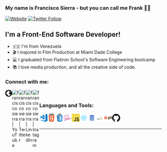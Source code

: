 
### My name is Francisco Sierra - but you can call me Frank ✌🏽

[![Website](https://img.shields.io/website?label=franciscosierra.site&style=for-the-badge&url=https%3A%2F%2Ffranciscosierra.site)](https://www.franciscosierra.site)
[![Twitter Follow](https://img.shields.io/twitter/follow/Francisco191519?color=1DA1F2&logo=twitter&style=for-the-badge)](https://twitter.com/intent/follow?original_referer=https%3A%2F%2Fgithub.com%2FFrancisco191519&screen_name=Francisco191519)

## I'm a Front-End Software Developer!

- 🇻🇪 I'm from Venezuela
- 🎬 I majored in Film Production at Miami Dade College
- 💻 I graduated from Flatiron School's Software Engineering bootcamp
- 📚 I love media production, and all the creative side of code. 

### Connect with me:

[<img align="left" alt="https://www.franciscosierra.site" width="22px" src="https://raw.githubusercontent.com/iconic/open-iconic/master/svg/globe.svg" />][website]
[<img align="left" alt="franciscosierra | YouTube" width="22px" src="https://cdn.jsdelivr.net/npm/simple-icons@v3/icons/youtube.svg" />][youtube]
[<img align="left" alt="franciscosierra | Twitter" width="22px" src="https://cdn.jsdelivr.net/npm/simple-icons@v3/icons/twitter.svg" />][twitter]
[<img align="left" alt="franciscosierra | LinkedIn" width="22px" src="https://cdn.jsdelivr.net/npm/simple-icons@v3/icons/linkedin.svg" />][linkedin]
[<img align="left" alt="franciscosierra | Instagram" width="22px" src="https://cdn.jsdelivr.net/npm/simple-icons@v3/icons/instagram.svg" />][instagram]

<br />

### Languages and Tools:

[<img align="left" alt="Visual Studio Code" width="26px" src="https://raw.githubusercontent.com/github/explore/80688e429a7d4ef2fca1e82350fe8e3517d3494d/topics/visual-studio-code/visual-studio-code.png" />][website]
[<img align="left" alt="HTML5" width="26px" src="https://raw.githubusercontent.com/github/explore/80688e429a7d4ef2fca1e82350fe8e3517d3494d/topics/html/html.png" />][website]
[<img align="left" alt="CSS3" width="26px" src="https://raw.githubusercontent.com/github/explore/80688e429a7d4ef2fca1e82350fe8e3517d3494d/topics/css/css.png" />][website]
[<img align="left" alt="Sass" width="26px" src="https://raw.githubusercontent.com/github/explore/80688e429a7d4ef2fca1e82350fe8e3517d3494d/topics/sass/sass.png" />][website]
[<img align="left" alt="JavaScript" width="26px" src="https://raw.githubusercontent.com/github/explore/80688e429a7d4ef2fca1e82350fe8e3517d3494d/topics/javascript/javascript.png" />][website]
[<img align="left" alt="React" width="26px" src="https://raw.githubusercontent.com/github/explore/80688e429a7d4ef2fca1e82350fe8e3517d3494d/topics/react/react.png" />][website]
[<img align="left" alt="SQL" width="26px" src="https://raw.githubusercontent.com/github/explore/80688e429a7d4ef2fca1e82350fe8e3517d3494d/topics/sql/sql.png" />][website]
[<img align="left" alt="MySQL" width="26px" src="https://raw.githubusercontent.com/github/explore/80688e429a7d4ef2fca1e82350fe8e3517d3494d/topics/mysql/mysql.png" />][website]
[<img align="left" alt="Git" width="26px" src="https://raw.githubusercontent.com/github/explore/80688e429a7d4ef2fca1e82350fe8e3517d3494d/topics/git/git.png" />][website]
[<img align="left" alt="GitHub" width="26px" src="https://raw.githubusercontent.com/github/explore/78df643247d429f6cc873026c0622819ad797942/topics/github/github.png" />][website]

<br />
<br />

---

[website]: https://www.franciscosierra.site
[twitter]: https://twitter.com/Francisco191519
[youtube]: https://www.youtube.com/channel/UCFDp5xoqqDfeiJwyHLkJk7A?view_as=subscriber
[instagram]: https://www.instagram.com/francisco1915/
[linkedin]: https://www.linkedin.com/in/francisco-sierra-munoz/
